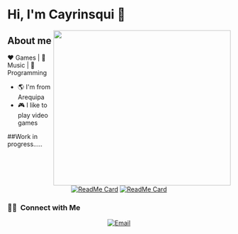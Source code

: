 

# Hi, I'm Cayrinsqui 🐸

<img align="right" width="400" height="350" src="https://github.com/rodRigocaU/rodRigocaU/blob/main/myprofile.gif">

## About me

:heart: Games | :black_heart: Music | :blue_heart: Programming

- :earth_americas: I'm from Arequipa
- :video_game: I like to play video games


##Work in progress.....
<div align=center>

[![ReadMe Card](https://github-readme-stats.vercel.app/api/pin/?username=itsbeenalongday&repo=Problem-Solving&theme=radical)](https://github.com/Itsbeenalongday/Problem-Solving)
[![ReadMe Card](https://github-readme-stats.vercel.app/api/pin/?username=itsbeenalongday&repo=Web&theme=cobalt)](https://github.com/Itsbeenalongday/Web)

</div>


<h3> 🤝🏻 &nbsp;Connect with Me </h3>

<p align="center">
<a href="rodrigo.cayro@ucsp.edu.pe"><img alt="Email" src="https://img.shields.io/badge/Email-avsingh@umass.edu-blue?style=flat-square&logo=gmail"></a>
</p>
<!--
**rodRigocaU/rodRigocaU** is a ✨ _special_ ✨ repository because its `README.md` (this file) appears on your GitHub profile.

Here are some ideas to get you started:



- 🔭 I’m currently working on ...
- 🌱 I’m currently learning ...
- 👯 I’m looking to collaborate on ...
- 🤔 I’m looking for help with ...
- 💬 Ask me about ...
- 📫 How to reach me: ...
- 😄 Pronouns: ...
- ⚡ Fun fact: ...
-->
